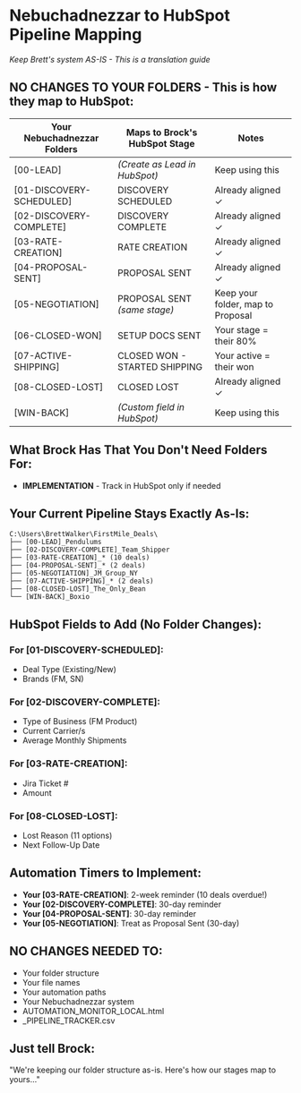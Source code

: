 # Nebuchadnezzar to HubSpot Pipeline Mapping
*Keep Brett's system AS-IS - This is a translation guide*

## NO CHANGES TO YOUR FOLDERS - This is how they map to HubSpot:

| Your Nebuchadnezzar Folders | Maps to Brock's HubSpot Stage | Notes |
|----------------------------|-------------------------------|-------|
| [00-LEAD] | *(Create as Lead in HubSpot)* | Keep using this |
| [01-DISCOVERY-SCHEDULED] | DISCOVERY SCHEDULED | Already aligned ✓ |
| [02-DISCOVERY-COMPLETE] | DISCOVERY COMPLETE | Already aligned ✓ |
| [03-RATE-CREATION] | RATE CREATION | Already aligned ✓ |
| [04-PROPOSAL-SENT] | PROPOSAL SENT | Already aligned ✓ |
| [05-NEGOTIATION] | PROPOSAL SENT *(same stage)* | Keep your folder, map to Proposal |
| [06-CLOSED-WON] | SETUP DOCS SENT | Your stage = their 80% |
| [07-ACTIVE-SHIPPING] | CLOSED WON - STARTED SHIPPING | Your active = their won |
| [08-CLOSED-LOST] | CLOSED LOST | Already aligned ✓ |
| [WIN-BACK] | *(Custom field in HubSpot)* | Keep using this |

## What Brock Has That You Don't Need Folders For:
- **IMPLEMENTATION** - Track in HubSpot only if needed

## Your Current Pipeline Stays Exactly As-Is:
```
C:\Users\BrettWalker\FirstMile_Deals\
├── [00-LEAD]_Pendulums
├── [02-DISCOVERY-COMPLETE]_Team_Shipper  
├── [03-RATE-CREATION]_* (10 deals)
├── [04-PROPOSAL-SENT]_* (2 deals)
├── [05-NEGOTIATION]_JM_Group_NY
├── [07-ACTIVE-SHIPPING]_* (2 deals)
├── [08-CLOSED-LOST]_The_Only_Bean
└── [WIN-BACK]_Boxio
```

## HubSpot Fields to Add (No Folder Changes):

### For [01-DISCOVERY-SCHEDULED]:
- Deal Type (Existing/New)
- Brands (FM, SN)

### For [02-DISCOVERY-COMPLETE]:
- Type of Business (FM Product)
- Current Carrier/s
- Average Monthly Shipments

### For [03-RATE-CREATION]:
- Jira Ticket #
- Amount

### For [08-CLOSED-LOST]:
- Lost Reason (11 options)
- Next Follow-Up Date

## Automation Timers to Implement:
- **Your [03-RATE-CREATION]**: 2-week reminder (10 deals overdue!)
- **Your [02-DISCOVERY-COMPLETE]**: 30-day reminder
- **Your [04-PROPOSAL-SENT]**: 30-day reminder
- **Your [05-NEGOTIATION]**: Treat as Proposal Sent (30-day)

## NO CHANGES NEEDED TO:
- Your folder structure
- Your file names
- Your automation paths
- Your Nebuchadnezzar system
- AUTOMATION_MONITOR_LOCAL.html
- _PIPELINE_TRACKER.csv

## Just tell Brock:
"We're keeping our folder structure as-is. Here's how our stages map to yours..."
